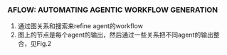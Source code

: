 ### AFLOW: AUTOMATING AGENTIC WORKFLOW GENERATION
1. 通过图关系和搜索来refine agent的workflow
2. 图上的节点是每个agent的输出，然后通过一些关系把不同agent的输出整合，见Fig.2